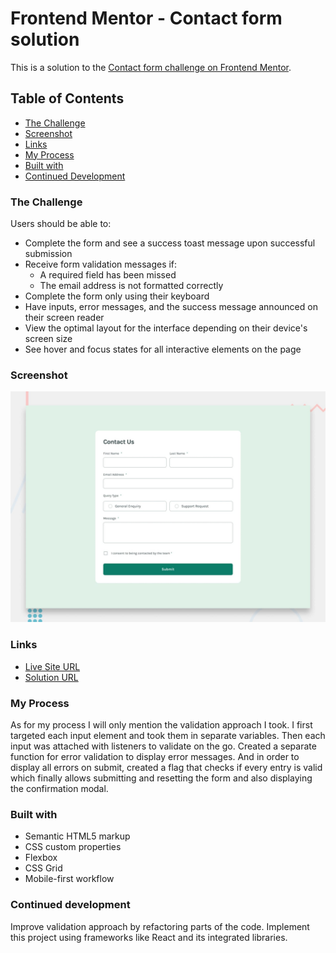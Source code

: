 # Frontend Mentor - Contact form solution

This is a solution to the [Contact form challenge on Frontend Mentor](https://www.frontendmentor.io/challenges/contact-form--G-hYlqKJj).

## Table of Contents

- [The Challenge](#the-challenge)
- [Screenshot](#screenshot)
- [Links](#links)
- [My Process](#my-process)
- [Built with](#built-with)
- [Continued Development](#continued-development)

### The Challenge

Users should be able to:

- Complete the form and see a success toast message upon successful submission
- Receive form validation messages if:
  - A required field has been missed
  - The email address is not formatted correctly
- Complete the form only using their keyboard
- Have inputs, error messages, and the success message announced on their screen reader
- View the optimal layout for the interface depending on their device's screen size
- See hover and focus states for all interactive elements on the page

### Screenshot

![alt text](design/desktop-preview.jpg)

### Links

- [Live Site URL](https://debabratabanik.github.io/contact-form-main/)
- [Solution URL](https://www.frontendmentor.io/solutions/contact-form-main-XMOg-zAiC5)

### My Process

As for my process I will only mention the validation approach I took. I first targeted each input element and took them in separate variables. Then each input was attached with listeners to validate on the go. Created a separate function for error validation to display error messages. And in order to display all errors on submit, created a flag that checks if every entry is valid which finally allows submitting and resetting the form and also displaying the confirmation modal. 

### Built with

- Semantic HTML5 markup
- CSS custom properties
- Flexbox
- CSS Grid
- Mobile-first workflow


### Continued development

Improve validation approach by refactoring parts of the code. Implement this project using frameworks like React and its integrated libraries. 